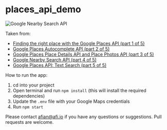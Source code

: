 # places_api_demo

![Google Nearby Search API](https://blog.afi.io/content/images/size/w1600/2024/07/Place-Finder--3-.png " Google Nearby Search API")

Taken from: 
- [Finding the right place with the Google Places API (part 1 of 5)](https://afi.io/blog/google-nearby-search-api/)
- [Google Places Autocomplete API (part 2 of 5)](https://www.afi.io/blog/google-address-autocomplete-with-the-places-api/)
- [Google Places Place Details API and Place Photos API (part 3 of 5)](https://www.afi.io/blog/google-place-details-and-place-photos-api)
- [Google Nearby Search API (part 4 of 5)](https://afi.io/blog/google-nearby-search-api/)
- [Google Places API: Text Search (part 5 of 5)](https://blog.afi.io/blog/google-places-text-search/)

How to run the app:

1. cd into your project
2. Open terminal and run `npm install` (this will install the required dependencies)
3. Update the `.env` file with your Google Maps credentials
4. Run `npm start`

Please contact afian@afi.io if you have any questions or suggestions. Pull requests are welcome.
